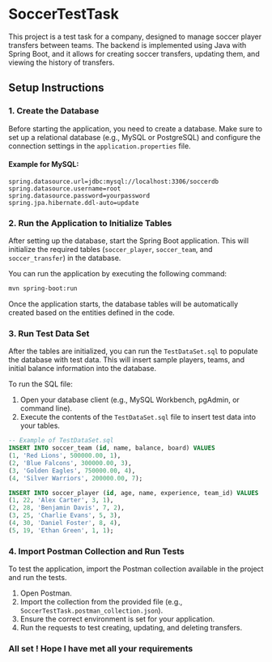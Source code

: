 
# SoccerTestTask

This project is a test task for a company, designed to manage soccer player transfers between teams. The backend is implemented using Java with Spring Boot, and it allows for creating soccer transfers, updating them, and viewing the history of transfers.

## Setup Instructions

### 1. **Create the Database**

Before starting the application, you need to create a database. Make sure to set up a relational database (e.g., MySQL or PostgreSQL) and configure the connection settings in the `application.properties` file.

#### Example for MySQL:
```properties
spring.datasource.url=jdbc:mysql://localhost:3306/soccerdb
spring.datasource.username=root
spring.datasource.password=yourpassword
spring.jpa.hibernate.ddl-auto=update
```

### 2. **Run the Application to Initialize Tables**

After setting up the database, start the Spring Boot application. This will initialize the required tables (`soccer_player`, `soccer_team`, and `soccer_transfer`) in the database.

You can run the application by executing the following command:

```bash
mvn spring-boot:run
```

Once the application starts, the database tables will be automatically created based on the entities defined in the code.

### 3. **Run Test Data Set**

After the tables are initialized, you can run the `TestDataSet.sql` to populate the database with test data. This will insert sample players, teams, and initial balance information into the database.

To run the SQL file:

1. Open your database client (e.g., MySQL Workbench, pgAdmin, or command line).
2. Execute the contents of the `TestDataSet.sql` file to insert test data into your tables.

```sql
-- Example of TestDataSet.sql
INSERT INTO soccer_team (id, name, balance, board) VALUES
(1, 'Red Lions', 500000.00, 1),
(2, 'Blue Falcons', 300000.00, 3),
(3, 'Golden Eagles', 750000.00, 4),
(4, 'Silver Warriors', 200000.00, 7);

INSERT INTO soccer_player (id, age, name, experience, team_id) VALUES
(1, 22, 'Alex Carter', 3, 1),
(2, 28, 'Benjamin Davis', 7, 2),
(3, 25, 'Charlie Evans', 5, 3),
(4, 30, 'Daniel Foster', 8, 4),
(5, 19, 'Ethan Green', 1, 1);
```

### 4. **Import Postman Collection and Run Tests**

To test the application, import the Postman collection available in the project and run the tests.

1. Open Postman.
2. Import the collection from the provided file (e.g., `SoccerTestTask.postman_collection.json`).
3. Ensure the correct environment is set for your application.
4. Run the requests to test creating, updating, and deleting transfers.


### All set ! Hope I have met all your requirements
